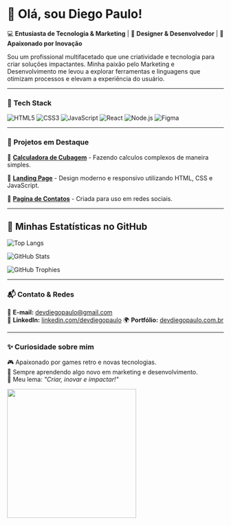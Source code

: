 <h1>👋 Olá, sou Diego Paulo!</h1> 

💻 **Entusiasta de Tecnologia & Marketing** | 🎨 **Designer & Desenvolvedor** | 🚀 **Apaixonado por Inovação**

Sou um profissional multifacetado que une criatividade e tecnologia para criar soluções impactantes. Minha paixão pelo Marketing e Desenvolvimento me levou a explorar ferramentas e linguagens que otimizam processos e elevam a experiência do usuário.

---

### 🚀 **Tech Stack**

![HTML5](https://img.shields.io/badge/HTML5-E34F26?style=for-the-badge&logo=html5&logoColor=white)
![CSS3](https://img.shields.io/badge/CSS3-1572B6?style=for-the-badge&logo=css3&logoColor=white)
![JavaScript](https://img.shields.io/badge/JavaScript-F7DF1E?style=for-the-badge&logo=javascript&logoColor=black)
![React](https://img.shields.io/badge/React-20232A?style=for-the-badge&logo=react&logoColor=61DAFB)
![Node.js](https://img.shields.io/badge/Node.js-43853D?style=for-the-badge&logo=node.js&logoColor=white)
![Figma](https://img.shields.io/badge/Figma-F24E1E?style=for-the-badge&logo=figma&logoColor=white)

---

### 📌 **Projetos em Destaque**

🔹 [**Calculadora de Cubagem**]([https://github.com/seu-usuario/projeto-x](https://devdiegopaulo.com.br/calculadoradecubagem.html)) - Fazendo calculos complexos de maneira simples.

🔹 [**Landing Page**]([https://github.com/seu-usuario/landing-page-y](https://devdiegopaulo.com.br/landinPage.html)) - Design moderno e responsivo utilizando HTML, CSS e JavaScript.

🔹 [**Pagina de Contatos**]([https://github.com/seu-usuario/dashboard-z](https://devdiegopaulo.com.br/contatos.html)) - Criada para uso em redes sociais.

---

## 🚀 Minhas Estatísticas no GitHub

![Top Langs](https://github-readme-stats.vercel.app/api/top-langs/?username=DiegoPauloTK147&layout=compact&theme=radical)

![GitHub Stats](https://github-readme-stats.vercel.app/api?username=DiegoPauloTK147&show_icons=true&theme=radical)

![GitHub Trophies](https://github-profile-trophy.vercel.app/?username=DiegoPauloTK147&theme=radical)

---

### 📬 **Contato & Redes**

📩 **E-mail:** [devdiegopaulo@gmail.com](devdiegopaulo@gmail.com)  
🔗 **LinkedIn:** [linkedin.com/devdiegopaulo]([https://linkedin.com/in/seu-usuario](https://www.linkedin.com/in/diegopaulomkt/))  
🌍 **Portfólio:** [devdiegopaulo.com.br]([https://seu-portfolio.com](https://devdiegopaulo.com.br/))  

---

### ✨ **Curiosidade sobre mim**

🎮 Apaixonado por games retro e novas tecnologias.  
📖 Sempre aprendendo algo novo em marketing e desenvolvimento.  
🎯 Meu lema: *"Criar, inovar e impactar!"*  

<img src="https://media2.giphy.com/media/v1.Y2lkPTc5MGI3NjExdGxvMHpxOHZhZ3hudmxzY3BndGg1aDc2OTdqczI1bGZkZWdrenZpdiZlcD12MV9pbnRlcm5hbF9naWZfYnlfaWQmY3Q9Zw/bGgsc5mWoryfgKBx1u/giphy.gif" width="300" />
